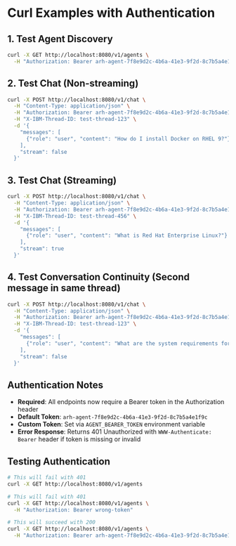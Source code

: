 # Curl Examples with Authentication

## 1. Test Agent Discovery

```bash
curl -X GET http://localhost:8080/v1/agents \
  -H "Authorization: Bearer arh-agent-7f8e9d2c-4b6a-41e3-9f2d-8c7b5a4e1f9c"
```

## 2. Test Chat (Non-streaming)

```bash
curl -X POST http://localhost:8080/v1/chat \
  -H "Content-Type: application/json" \
  -H "Authorization: Bearer arh-agent-7f8e9d2c-4b6a-41e3-9f2d-8c7b5a4e1f9c" \
  -H "X-IBM-Thread-ID: test-thread-123" \
  -d '{
    "messages": [
      {"role": "user", "content": "How do I install Docker on RHEL 9?"}
    ],
    "stream": false
  }'
```

## 3. Test Chat (Streaming)

```bash
curl -X POST http://localhost:8080/v1/chat \
  -H "Content-Type: application/json" \
  -H "Authorization: Bearer arh-agent-7f8e9d2c-4b6a-41e3-9f2d-8c7b5a4e1f9c" \
  -H "X-IBM-Thread-ID: test-thread-456" \
  -d '{
    "messages": [
      {"role": "user", "content": "What is Red Hat Enterprise Linux?"}
    ],
    "stream": true
  }'
```

## 4. Test Conversation Continuity (Second message in same thread)

```bash
curl -X POST http://localhost:8080/v1/chat \
  -H "Content-Type: application/json" \
  -H "Authorization: Bearer arh-agent-7f8e9d2c-4b6a-41e3-9f2d-8c7b5a4e1f9c" \
  -H "X-IBM-Thread-ID: test-thread-123" \
  -d '{
    "messages": [
      {"role": "user", "content": "What are the system requirements for that?"}
    ],
    "stream": false
  }'
```

## Authentication Notes

- **Required**: All endpoints now require a Bearer token in the Authorization header
- **Default Token**: `arh-agent-7f8e9d2c-4b6a-41e3-9f2d-8c7b5a4e1f9c`
- **Custom Token**: Set via `AGENT_BEARER_TOKEN` environment variable
- **Error Response**: Returns 401 Unauthorized with `WWW-Authenticate: Bearer` header if token is missing or invalid

## Testing Authentication

```bash
# This will fail with 401
curl -X GET http://localhost:8080/v1/agents

# This will fail with 401
curl -X GET http://localhost:8080/v1/agents \
  -H "Authorization: Bearer wrong-token"

# This will succeed with 200
curl -X GET http://localhost:8080/v1/agents \
  -H "Authorization: Bearer arh-agent-7f8e9d2c-4b6a-41e3-9f2d-8c7b5a4e1f9c"
```
